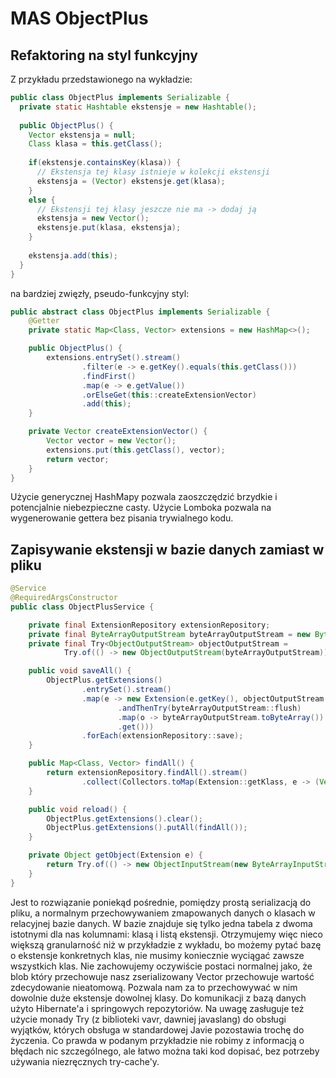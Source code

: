 # MAS ObjectPlus

## Refaktoring na styl funkcyjny

Z przykładu przedstawionego na wykładzie:  
```java
public class ObjectPlus implements Serializable {
  private static Hashtable ekstensje = new Hashtable();
  
  public ObjectPlus() {
    Vector ekstensja = null;
    Class klasa = this.getClass();
    
    if(ekstensje.containsKey(klasa)) {
      // Ekstensja tej klasy istnieje w kolekcji ekstensji
      ekstensja = (Vector) ekstensje.get(klasa);
    }
    else {
      // Ekstensji tej klasy jeszcze nie ma -> dodaj ją
      ekstensja = new Vector();
      ekstensje.put(klasa, ekstensja);
    }
    
    ekstensja.add(this);
  }
}
```
na bardziej zwięzły, pseudo-funkcyjny styl:
```java
public abstract class ObjectPlus implements Serializable {
    @Getter
    private static Map<Class, Vector> extensions = new HashMap<>();

    public ObjectPlus() {
        extensions.entrySet().stream()
                .filter(e -> e.getKey().equals(this.getClass()))
                .findFirst()
                .map(e -> e.getValue())
                .orElseGet(this::createExtensionVector)
                .add(this);
    }

    private Vector createExtensionVector() {
        Vector vector = new Vector();
        extensions.put(this.getClass(), vector);
        return vector;
    }
}
```
Użycie generycznej HashMapy pozwala zaoszczędzić brzydkie i potencjalnie niebezpieczne casty. Użycie Lomboka pozwala na wygenerowanie gettera bez pisania trywialnego kodu.

## Zapisywanie ekstensji w bazie danych zamiast w pliku

```java
@Service
@RequiredArgsConstructor
public class ObjectPlusService {

    private final ExtensionRepository extensionRepository;
    private final ByteArrayOutputStream byteArrayOutputStream = new ByteArrayOutputStream();
    private final Try<ObjectOutputStream> objectOutputStream =
            Try.of(() -> new ObjectOutputStream(byteArrayOutputStream));

    public void saveAll() {
        ObjectPlus.getExtensions()
                .entrySet().stream()
                .map(e -> new Extension(e.getKey(), objectOutputStream.andThenTry(o -> o.writeObject(e.getValue()))
                        .andThenTry(byteArrayOutputStream::flush)
                        .map(o -> byteArrayOutputStream.toByteArray())
                        .get()))
                .forEach(extensionRepository::save);
    }

    public Map<Class, Vector> findAll() {
        return extensionRepository.findAll().stream()
                .collect(Collectors.toMap(Extension::getKlass, e -> (Vector) getObject(e)));
    }

    public void reload() {
        ObjectPlus.getExtensions().clear();
        ObjectPlus.getExtensions().putAll(findAll());
    }

    private Object getObject(Extension e) {
        return Try.of(() -> new ObjectInputStream(new ByteArrayInputStream(e.getExtensions())).readObject()).get();
    }
}
```
Jest to rozwiązanie poniekąd pośrednie, pomiędzy prostą serializacją do pliku, a normalnym przechowywaniem zmapowanych danych o klasach w relacyjnej bazie danych. W bazie znajduje się tylko jedna tabela z dwoma istotnymi dla nas kolumnami: klasą i listą ekstensji. Otrzymujemy więc nieco większą granularność niż w przykładzie z wykładu, bo możemy pytać bazę o ekstensje konkretnych klas, nie musimy koniecznie wyciągać zawsze wszystkich klas. 
Nie zachowujemy oczywiście postaci normalnej jako, że blob który przechowuje nasz zserializowany Vector przechowuje wartość zdecydowanie nieatomową. Pozwala nam za to przechowywać w nim dowolnie duże ekstensje dowolnej klasy.
Do komunikacji z bazą danych użyto Hibernate'a i springowych repozytoriów. Na uwagę zasługuje też użycie monady Try (z biblioteki vavr, dawniej javaslang) do obsługi wyjątków, których obsługa w standardowej Javie pozostawia trochę do życzenia. Co prawda w podanym przykładzie nie robimy z informacją o błędach nic szczególnego, ale łatwo można taki kod dopisać, bez potrzeby używania niezręcznych try-cache'y.
